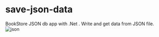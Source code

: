 # save-json-data
BookStore JSON db app with .Net . Write and get data from JSON file. 
![json](https://user-images.githubusercontent.com/67098980/119765164-576f3600-bebb-11eb-9b16-1bf937a24072.gif)
